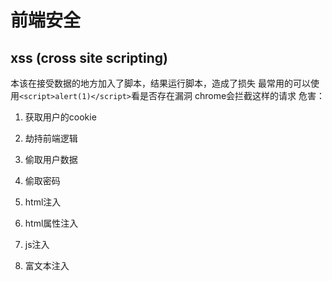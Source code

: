 # 前端安全

## xss (cross site scripting)
本该在接受数据的地方加入了脚本，结果运行脚本，造成了损失
最常用的可以使用`<script>alert(1)</script>`看是否存在漏洞
chrome会拦截这样的请求
危害：
1. 获取用户的cookie
2. 劫持前端逻辑
3. 偷取用户数据
4. 偷取密码

1. html注入
2. html属性注入 <img src onerror>
3. js注入
4. 富文本注入
